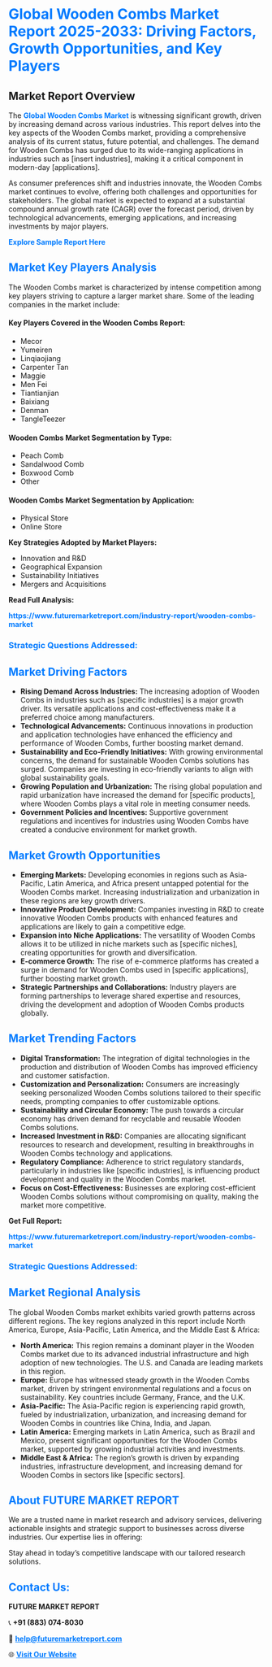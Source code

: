 <h1 style="color: #007BFF;">Global Wooden Combs Market Report 2025-2033: Driving Factors, Growth Opportunities, and Key Players</h1>

<section id="overview">
<h2>Market Report Overview</h2>
<p>The <a href="https://www.futuremarketreport.com/industry-report/wooden-combs-market" style="color: #007BFF; text-decoration: none;"><strong>Global Wooden Combs Market</strong></a> is witnessing significant growth, driven by increasing demand across various industries. This report delves into the key aspects of the Wooden Combs market, providing a comprehensive analysis of its current status, future potential, and challenges. The demand for Wooden Combs has surged due to its wide-ranging applications in industries such as [insert industries], making it a critical component in modern-day [applications].</p>
<p>As consumer preferences shift and industries innovate, the Wooden Combs market continues to evolve, offering both challenges and opportunities for stakeholders. The global market is expected to expand at a substantial compound annual growth rate (CAGR) over the forecast period, driven by technological advancements, emerging applications, and increasing investments by major players.</p>
</section>

<section id="overview">
<p><a href="https://www.futuremarketreport.com/request-sample/reportId=82957" style="color: #007BFF; text-decoration: none;"><strong>Explore Sample Report Here</strong></a></p>
</section>

<section id="key-players">
<h2 style="color: #007BFF;">Market Key Players Analysis</h2>
<p>The Wooden Combs market is characterized by intense competition among key players striving to capture a larger market share. Some of the leading companies in the market include:</p>
<h4>Key Players Covered in the Wooden Combs Report:</h4>
<ul><li>Mecor</li><li>Yumeiren</li><li>Linqiaojiang</li><li>Carpenter Tan</li><li>Maggie</li><li>Men Fei</li><li>Tiantianjian</li><li>Baixiang</li><li>Denman</li><li>TangleTeezer</li></ul>
<h4>Wooden Combs Market Segmentation by Type:</h4>
<ul><li>Peach Comb</li><li>Sandalwood Comb</li><li>Boxwood Comb</li><li>Other</li></ul>

<h4>Wooden Combs Market Segmentation by Application:</h4>
<ul><li>Physical Store</li><li>Online Store</li></ul>
<p><strong>Key Strategies Adopted by Market Players:</strong></p>
<ul>
<li>Innovation and R&D</li>
<li>Geographical Expansion</li>
<li>Sustainability Initiatives</li>
<li>Mergers and Acquisitions</li>
</ul>
</section>

<section>
<p><strong>Read Full Analysis: </strong></p><a href="https://www.futuremarketreport.com/industry-report/wooden-combs-market" style="color: #007BFF; text-decoration: none;"><strong>https://www.futuremarketreport.com/industry-report/wooden-combs-market</strong></a>
<h3 style="color: #007BFF;">Strategic Questions Addressed:</h3>
</section>

<section id="driving-factors">
<h2 style="color: #007BFF;">Market Driving Factors</h2>
<ul>
<li><strong>Rising Demand Across Industries:</strong> The increasing adoption of Wooden Combs in industries such as [specific industries] is a major growth driver. Its versatile applications and cost-effectiveness make it a preferred choice among manufacturers.</li>
<li><strong>Technological Advancements:</strong> Continuous innovations in production and application technologies have enhanced the efficiency and performance of Wooden Combs, further boosting market demand.</li>
<li><strong>Sustainability and Eco-Friendly Initiatives:</strong> With growing environmental concerns, the demand for sustainable Wooden Combs solutions has surged. Companies are investing in eco-friendly variants to align with global sustainability goals.</li>
<li><strong>Growing Population and Urbanization:</strong> The rising global population and rapid urbanization have increased the demand for [specific products], where Wooden Combs plays a vital role in meeting consumer needs.</li>
<li><strong>Government Policies and Incentives:</strong> Supportive government regulations and incentives for industries using Wooden Combs have created a conducive environment for market growth.</li>
</ul>
</section>

<section id="growth-opportunities">
<h2 style="color: #007BFF;">Market Growth Opportunities</h2>
<ul>
<li><strong>Emerging Markets:</strong> Developing economies in regions such as Asia-Pacific, Latin America, and Africa present untapped potential for the Wooden Combs market. Increasing industrialization and urbanization in these regions are key growth drivers.</li>
<li><strong>Innovative Product Development:</strong> Companies investing in R&D to create innovative Wooden Combs products with enhanced features and applications are likely to gain a competitive edge.</li>
<li><strong>Expansion into Niche Applications:</strong> The versatility of Wooden Combs allows it to be utilized in niche markets such as [specific niches], creating opportunities for growth and diversification.</li>
<li><strong>E-commerce Growth:</strong> The rise of e-commerce platforms has created a surge in demand for Wooden Combs used in [specific applications], further boosting market growth.</li>
<li><strong>Strategic Partnerships and Collaborations:</strong> Industry players are forming partnerships to leverage shared expertise and resources, driving the development and adoption of Wooden Combs products globally.</li>
</ul>
</section>

<section id="trending-factors">
<h2 style="color: #007BFF;">Market Trending Factors</h2>
<ul>
<li><strong>Digital Transformation:</strong> The integration of digital technologies in the production and distribution of Wooden Combs has improved efficiency and customer satisfaction.</li>
<li><strong>Customization and Personalization:</strong> Consumers are increasingly seeking personalized Wooden Combs solutions tailored to their specific needs, prompting companies to offer customizable options.</li>
<li><strong>Sustainability and Circular Economy:</strong> The push towards a circular economy has driven demand for recyclable and reusable Wooden Combs solutions.</li>
<li><strong>Increased Investment in R&D:</strong> Companies are allocating significant resources to research and development, resulting in breakthroughs in Wooden Combs technology and applications.</li>
<li><strong>Regulatory Compliance:</strong> Adherence to strict regulatory standards, particularly in industries like [specific industries], is influencing product development and quality in the Wooden Combs market.</li>
<li><strong>Focus on Cost-Effectiveness:</strong> Businesses are exploring cost-efficient Wooden Combs solutions without compromising on quality, making the market more competitive.</li>
</ul>
</section>

<section>
<p><strong>Get Full Report: </strong></p><a href="https://www.futuremarketreport.com/industry-report/wooden-combs-market" style="color: #007BFF; text-decoration: none;"><strong>https://www.futuremarketreport.com/industry-report/wooden-combs-market</strong></a>
<h3 style="color: #007BFF;">Strategic Questions Addressed:</h3>
</section>


<section id="regional-analysis">
<h2 style="color: #007BFF;">Market Regional Analysis</h2>
<p>The global Wooden Combs market exhibits varied growth patterns across different regions. The key regions analyzed in this report include North America, Europe, Asia-Pacific, Latin America, and the Middle East & Africa:</p>
<ul>
<li><strong>North America:</strong> This region remains a dominant player in the Wooden Combs market due to its advanced industrial infrastructure and high adoption of new technologies. The U.S. and Canada are leading markets in this region.</li>
<li><strong>Europe:</strong> Europe has witnessed steady growth in the Wooden Combs market, driven by stringent environmental regulations and a focus on sustainability. Key countries include Germany, France, and the U.K.</li>
<li><strong>Asia-Pacific:</strong> The Asia-Pacific region is experiencing rapid growth, fueled by industrialization, urbanization, and increasing demand for Wooden Combs in countries like China, India, and Japan.</li>
<li><strong>Latin America:</strong> Emerging markets in Latin America, such as Brazil and Mexico, present significant opportunities for the Wooden Combs market, supported by growing industrial activities and investments.</li>
<li><strong>Middle East & Africa:</strong> The region’s growth is driven by expanding industries, infrastructure development, and increasing demand for Wooden Combs in sectors like [specific sectors].</li>
</ul>
</section>

<footer>
<h2 style="color: #007BFF;">About FUTURE MARKET REPORT</h2>
<p>We are a trusted name in market research and advisory services, delivering actionable insights and strategic support to businesses across diverse industries. Our expertise lies in offering:</p>

<p>Stay ahead in today’s competitive landscape with our tailored research solutions.</p>

<h2 style="color: #007BFF;">Contact Us:</h2>
<p><strong>FUTURE MARKET REPORT</strong></p>
<p>📞 <strong>+91 (883) 074-8030</strong></p>
<p>📧 <strong><a href="mailto:help@futuremarketreport.com" style="color: #007BFF;">help@futuremarketreport.com</a></strong></p>
<p>🌐 <strong><a href="https://www.futuremarketreport.com/" style="color: #007BFF;">Visit Our Website</a></strong></p>
</footer>
